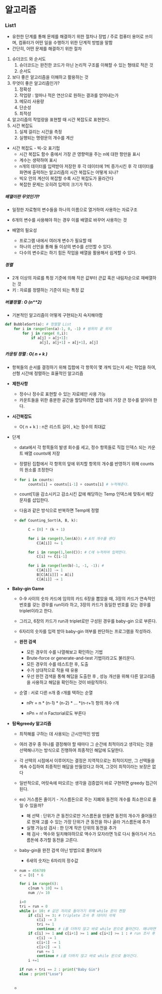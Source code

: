 # 알고리즘

### List1

- 유한한 단계를 통해 문제를 해결하기 위한 절차나 장법 / 주로 컴퓨터 용어로 쓰이며, 컴퓨터가 어떤 일을 수행하기 위한 단계적 방법을 말함
- 간단히, 어떤 문제를 해결하기 위한 절차



1. 슈더코드 와 순서도
   1. 슈더코드는 완전한 코드가 아닌 논리적 구조를 이해할 수 있는 형태로 적은 것
   2. 순서도
2. 보다 좋은 알고리즘을 이해하고 활용하는 것
3. 무엇이 좋은 알고리즘인가?
   1. 정확성 
   2. 작업량 : 얼마나 적은 연산으로 원하는 결과를 얻어내는가
   3. 메모리 사용량
   4. 단순성
   5. 최적성
4. 알고리즘의 작업량을 표현할 때 시간 복잡도로 표현한다.
5. 시간 복잡도
   1. 실제 걸리는 시간을 측정
   2. 실행되는 명령문의 개수를 계산



- 시간 복잡도 - 빅-오 표기펍
  - 시간 복잡도 함수 중에서 가장 큰 영향력을 주는 n에 대한 항만을 표시
  - 계수는 생략하여 표시
  - n개의 데이터를 입력받아 저장한 후 각 데이터에 1씩 증가시킨 후 각 데이터를 화면에 출력하는 알고리즘의 시간 복잡도는 어떻게 되나?
  - 빅오 안의 계산이 복잡할 수록 시간 복잡도가 올라간다
  - 복잡한 문제는 오히려 입력의 크기가 작다.



##### 배열이란 무엇인가?

- 일정한 자료형의 변수들을 하나의 이름으로 열거하여 사용하는 자료구조
- 6개의 변수를 사용해야 하는 경우 이를 배열로 바꾸어 사용하는 것



- 배열의 필요성
  - 프로그램 내에서 여러개 변수가 필요할 때
  - 하나의 선언을 통해 둘 이상의 변수를 선언할 수 있다.
  - 다수의 변수로는 하기 힘든 작업을 배열을 활용해서 쉽게할 수 있다.





##### 정렬

- 2개 이상의 자료를 특정 기준에 의해 작은 값부터 큰값 혹은 내림차순으로 재배열하는 것
- 키 : 자료를 정렬하는 기준이 되는 특정 값



##### 버블정렬 : O (n**2)

- 기본적인 알고리즘이 어떻게 구현되는지 숙지해야함 

```python
def BubbleSort(a): # 정렬할 List
	for i in range(len(a)-1, 0, -1) # 범위의 끝 위치
		for j in range( 0,i):
            if a[j] > a[j+1]:
                a[j], a[j+1] = a[j+1], a[j]
```



##### 카운팅 정렬 : O( n + k )

- 항복들의 순서를 결정하기 위해 집합에 각 항목이 몇 개씩 있는지 세는 작업을 하여, 선형 시간에 정렬하는 효율적인 알고리즘

- **제한사항** 

  - 정수나 정수로 표현할 수 있는 자료에만 사용 가능
  - 카운트들을 위한 충분한 공간을 할당하려면 집합 내의 가장 큰 정수를 알아야 한다.

- **시간복잡도**

  - O( n + k ) : n은 리스트 길이 , k는 정수의 최대값

- 단계

  - data에서 각 항목들의 발생 회수를 세고, 정수 항목들로 직접 인덱스 되는 카운트 배열 counts에 저장

  - 정렬된 집합에서 각 항목의 앞에 위치할 항목의 개수를 반영하기 위해 counts의 원소를 조정한다

  - ```python
    for i in counts:
        counts[i] = counts[i-1] + counts[i] # 누적해준다.
    ```

  - count[1]을 감소시키고 감소시킨 값에 해당하는 Temp 인덱스에 맞춰서 해당 문자를 삽입한다.

  - 다음과 같은 방식으로 반복하면 Temp에 정렬

  - ```python
    def Counting_Sort(A, B, k):
        
        C = [0] * (k + 1)
        
        for i in range(0,len(A)): # A의 개수를 센다
            C[A[i]] += 1
            
        for i in range(1,len(C)): # C에 누적하여 입력한다.
            C[i] += C[i-1]
            
        for i in range(len(b)-1, -1, -1): # 
            C[A[i]] -= 1
            B[C[A[i]]] = A[i]
            C[A[i]] -= 1
    ```

  

- **Baby-gin Game**

  - 0-9 사이의 숫자 카드에 임의의 카드 6장을 뽑았을 때, 3장의 카드가 연속적인 번호를 갖는 경우를 run이라 하고, 3장의 카드가 동일한 번호를 갖는 경우를 triplet이라고 한다.

  - 그리고, 6장의 카드가 run과 triplet로만 구성된 경우를 baby-gin 으로 부른다.

  - 6자리의 숫자를 입력 받아 baby-gin 여부를 판단하는 프로그램을 작성하라.

  - **완전 검색**

    - 모든 경우의 수를 나열해보고 확인하는 기법
    - Brute-force or generate-and-test 기법이라고도 불리운다.
    - 모든 경우의 수를 테스트한 후, 도출
    - 수가 상대적으로 작을 때 유용
    - 우선 완전 검색을 통해 해답을 도출한 후 , 성능 개선을 위해 다른 알고리즘을 사용하고 해답을 확인하는 것이 바람직하다.

  - 순열 : 서로 다른 n개 중 r개를 택하는 순열

    - nPr = n * (n-1) * (n-2) * ... *(n-r+1) 항의 개수 r개

    - nPn = n! n Factorial로도 부른다

      

- **탐욕greedy 알고리즘**

  - 최적해를 구하는 데 사용되는 근시안적인 방법

  - 여러 경우 중 하나를 결정해야 할 때마다 그 순간에 최적이라고 생각되는 것을 선택해나가는 방식으로 진행하여 최종적인 해답에 도달한다.

  - 각 선택의 시점에서 이루어지는 결정은 지역적으로는 최적이지만, 그 선택들을 계속 수집하여 최종적인 해답을 만들었다고 하여, 그것이 최적이라는 보장은 없다

  - 일반적으로, 머릿속에 떠오르는 생각을 검증없이 바로 구현하면 greedy 접근이 된다.

  - ex) 거스름돈 줄이기 - 거스름돈으로 주는 지폐와 동전의 개수를 최소한으로 줄일 수 있을까?

    - 해 선택 : 단위가 큰 동전으로만 거스름돈을 만들면 동전의 개수가 줄어들므로 현재 고를 수 있는 가장 단위가 큰 동전을 하나 골라 거스름돈에 추가
    - 실행 가능성 검사 : 한 단계 작은 단위의 동전을 추가
    - 해 검사 : 액수와 일치해야하므로 액수가 모자라면 1)로 다시 돌아가서 거스름돈에 추가할 동전을 고른다.

  - baby-gin을 완전 검색 아닌 방법으로 풀어보자

    - 6새의 숫자는 6자리의 정수값

  - ```python
    num = 456789
    c = [0] * 6
    
    for i in range(6):
        c[num % 10] += 1
        num //= 10
        
    i=0
    tri = run = 0
    while i< 10: # 같은 자리로 돌아가기 위해 while 문이 편함
        if c[i] >= 3: # triplete 조사 후 데이터 삭제
            c[i] -= 3
            tri += 1
            continue; # i를 더하지 않고 바로 while 문으로 돌아간다. 왜냐하면 원래 자리부터 다시 검색하기 위해서
        if c[i] >= 1 and c[i+1] >= 1 and c[i+2] >= 1 : # run 조사 후 데이터 삭제
            c[i] -= 1
            c[i+1] -= 1
            c[i+2] -= 1
            run += 1
            continue # i를 더하지 않고 바로 while 문으로 돌아간다.
        i +=1
        
    if run + tri == 2 : print("Baby Gin")
    else : print("Lose")
            
    ```

  - 